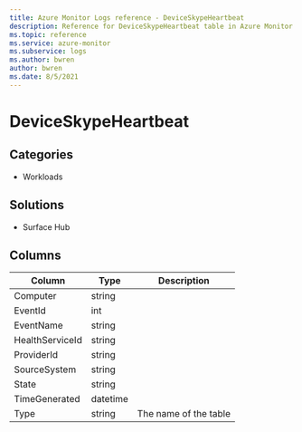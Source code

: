 ```yaml
---
title: Azure Monitor Logs reference - DeviceSkypeHeartbeat
description: Reference for DeviceSkypeHeartbeat table in Azure Monitor Logs.
ms.topic: reference
ms.service: azure-monitor
ms.subservice: logs
ms.author: bwren
author: bwren
ms.date: 8/5/2021
---
```


# DeviceSkypeHeartbeat

 

## Categories

- Workloads
## Solutions

- Surface Hub




## Columns

|Column|Type|Description|
|---|---|---|
|Computer|string||
|EventId|int||
|EventName|string||
|HealthServiceId|string||
|ProviderId|string||
|SourceSystem|string||
|State|string||
|TimeGenerated|datetime||
|Type|string|The name of the table|
